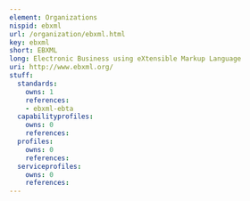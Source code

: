 ```yaml
---
element: Organizations
nispid: ebxml
url: /organization/ebxml.html
key: ebxml
short: EBXML
long: Electronic Business using eXtensible Markup Language
uri: http://www.ebxml.org/
stuff:
  standards:
    owns: 1
    references:
    - ebxml-ebta
  capabilityprofiles:
    owns: 0
    references:
  profiles:
    owns: 0
    references:
  serviceprofiles:
    owns: 0
    references:
---
```

